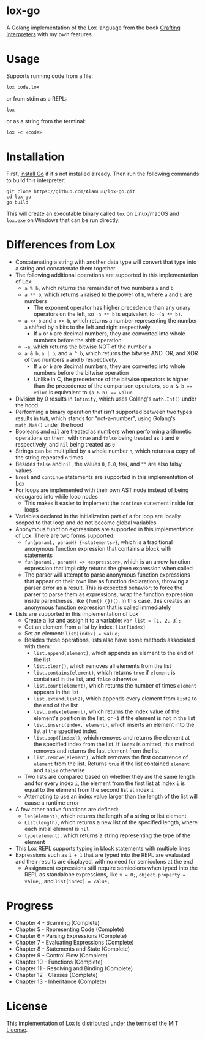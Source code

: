 # lox-go
A Golang implementation of the Lox language from the book [Crafting Interpreters](https://craftinginterpreters.com/) with my own features

# Usage
Supports running code from a file:
```
lox code.lox
```
or from stdin as a REPL:
```
lox
```
or as a string from the terminal:
```
lox -c <code>
```

# Installation
First, [install Go](https://go.dev/doc/install) if it's not installed already. Then run the following commands to build this interpreter:
```
git clone https://github.com/AlanLuu/lox-go.git
cd lox-go
go build
```
This will create an executable binary called `lox` on Linux/macOS and `lox.exe` on Windows that can be run directly.

# Differences from Lox
- Concatenating a string with another data type will convert that type into a string and concatenate them together
- The following additional operations are supported in this implementation of Lox:
    - `a % b`, which returns the remainder of two numbers `a` and `b`
    - `a ** b`, which returns `a` raised to the power of `b`, where `a` and `b` are numbers
        - The exponent operator has higher precedence than any unary operators on the left, so `-a ** b` is equivalent to `-(a ** b)`.
    - `a << b` and `a >> b`, which returns a number representing the number `a` shifted by `b` bits to the left and right respectively.
        - If `a` or `b` are decimal numbers, they are converted into whole numbers before the shift operation
    - `~a`, which returns the bitwise NOT of the number `a`
    - `a & b`, `a | b`, and `a ^ b`, which returns the bitwise AND, OR, and XOR of two numbers `a` and `b` respectively.
        - If `a` or `b` are decimal numbers, they are converted into whole numbers before the bitwise operation
        - Unlike in C, the precedence of the bitwise operators is higher than the precedence of the comparison operators, so `a & b == value` is equivalent to `(a & b) == value`
- Division by 0 results in `Infinity`, which uses Golang's `math.Inf()` under the hood
- Performing a binary operation that isn't supported between two types results in `NaN`, which stands for "not-a-number", using Golang's `math.NaN()` under the hood
- Booleans and `nil` are treated as numbers when performing arithmetic operations on them, with `true` and `false` being treated as `1` and `0` respectively, and `nil` being treated as `0`
- Strings can be multiplied by a whole number `n`, which returns a copy of the string repeated `n` times
- Besides `false` and `nil`, the values `0`, `0.0`, `NaN`, and `""` are also falsy values
- `break` and `continue` statements are supported in this implementation of Lox
- For loops are implemented with their own AST node instead of being desugared into while loop nodes
    - This makes it easier to implement the `continue` statement inside for loops
- Variables declared in the initialization part of a for loop are locally scoped to that loop and do not become global variables
- Anonymous function expressions are supported in this implementation of Lox. There are two forms supported:
    - `fun(param1, paramN) {<statements>}`, which is a traditional anonymous function expression that contains a block with statements
    - `fun(param1, paramN) => <expression>`, which is an arrow function expression that implicitly returns the given expression when called
    - The parser will attempt to parse anonymous function expressions that appear on their own line as function declarations, throwing a parser error as a result. This is expected behavior; to force the parser to parse them as expressions, wrap the function expression inside parentheses, like `(fun() {})()`. In this case, this creates an anonymous function expression that is called immediately
- Lists are supported in this implementation of Lox
    - Create a list and assign it to a variable: `var list = [1, 2, 3];`
    - Get an element from a list by index: `list[index]`
    - Set an element: `list[index] = value;`
    - Besides these operations, lists also have some methods associated with them:
        - `list.append(element)`, which appends an element to the end of the list
        - `list.clear()`, which removes all elements from the list
        - `list.contains(element)`, which returns `true` if `element` is contained in the list, and `false` otherwise
        - `list.count(element)`, which returns the number of times `element` appears in the list
        - `list.extend(list2)`, which appends every element from `list2` to the end of the list
        - `list.index(element)`, which returns the index value of the element's position in the list, or `-1` if the element is not in the list
        - `list.insert(index, element)`, which inserts an element into the list at the specified index
        - `list.pop([index])`, which removes and returns the element at the specified index from the list. If `index` is omitted, this method removes and returns the last element from the list
        - `list.remove(element)`, which removes the first occurrence of `element` from the list. Returns `true` if the list contained `element` and `false` otherwise
    - Two lists are compared based on whether they are the same length and for every index `i`, the element from the first list at index `i` is equal to the element from the second list at index `i`
    - Attempting to use an index value larger than the length of the list will cause a runtime error
- A few other native functions are defined:
    - `len(element)`, which returns the length of a string or list element
    - `List(length)`, which returns a new list of the specified length, where each initial element is `nil`
    - `type(element)`, which returns a string representing the type of the element
- This Lox REPL supports typing in block statements with multiple lines
- Expressions such as `1 + 1` that are typed into the REPL are evaluated and their results are displayed, with no need for semicolons at the end
    - Assignment expressions still require semicolons when typed into the REPL as standalone expressions, like `x = 0;`, `object.property = value;`, and `list[index] = value;`

# Progress
- Chapter 4 - Scanning (Complete)
- Chapter 5 - Representing Code (Complete)
- Chapter 6 - Parsing Expressions (Complete)
- Chapter 7 - Evaluating Expressions (Complete)
- Chapter 8 - Statements and State (Complete)
- Chapter 9 - Control Flow (Complete)
- Chapter 10 - Functions (Complete)
- Chapter 11 - Resolving and Binding (Complete)
- Chapter 12 - Classes (Complete)
- Chapter 13 - Inheritance (Complete)

# License
This implementation of Lox is distributed under the terms of the [MIT License](https://github.com/AlanLuu/lox-go/blob/main/LICENSE).
